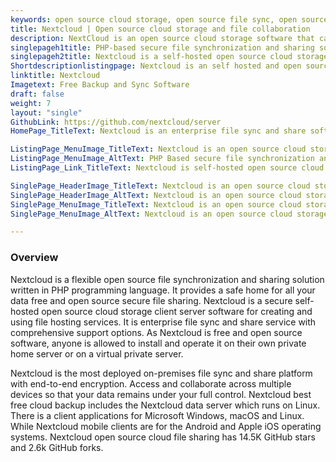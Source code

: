 ```yaml
---
keywords: open source cloud storage, open source file sync, open source file sharing server, open source file storage, file sync and share, best free cloud backup, open source secure file sharing
title: Nextcloud | Open source cloud storage and file collaboration
description: NextCloud is an open source cloud storage software that can be installed on your private server. It is a safe, secure, compliant file sync, and shares solution.
singlepageh1title: PHP-based secure file synchronization and sharing solution
singlepageh2title: Nextcloud is a self-hosted open source cloud storage solution, written in PHP language. It is a secure and compliant file synchronization and sharing solution.
Shortdescriptionlistingpage: Nextcloud is an self hosted and open source cloud storage solution, written in PHP language. It is safe, secure and compliant file synchronization and sharing solution, similar to Dropbox.
linktitle: Nextcloud
Imagetext: Free Backup and Sync Software
draft: false
weight: 7
layout: "single"
GithubLink: https://github.com/nextcloud/server
HomePage_TitleText: Nextcloud is an enterprise file sync and share software

ListingPage_MenuImage_TitleText: Nextcloud is an open source cloud storage solution
ListingPage_MenuImage_AltText: PHP Based secure file synchronization and sharing solution
ListingPage_Link_TitleText: Nextcloud is self-hosted open source cloud storage solution written in PHP language.

SinglePage_HeaderImage_TitleText: Nextcloud is an open source cloud storage solution
SinglePage_HeaderImage_AltText: Nextcloud is an open source cloud storage solution
SinglePage_MenuImage_TitleText: Nextcloud is an open source cloud storage solution
SinglePage_MenuImage_AltText: Nextcloud is an open source cloud storage solution

---
```


### **Overview**

Nextcloud is a flexible open source file synchronization and sharing solution  written in PHP programming language. It provides a safe home for all your data free and open source secure file sharing. Nextcloud is a secure self-hosted open source cloud storage client server software for creating and using file hosting services. It is enterprise file sync and share service with comprehensive support options. As Nextcloud is free and open source software, anyone is allowed to install and operate it on their own private home server or on a virtual private server.

Nextcloud is the most deployed on-premises file sync and share platform​ with end-to-end encryption. Access and collaborate across multiple devices so that your data remains under your full control. Nextcloud best free cloud backup includes the Nextcloud data server which runs on Linux. There is a client applications for Microsoft Windows, macOS and Linux. While Nextcloud mobile clients are for the Android and Apple iOS operating systems. Nextcloud open source cloud file sharing has 14.5K GitHub stars and 2.6k GitHub forks.
